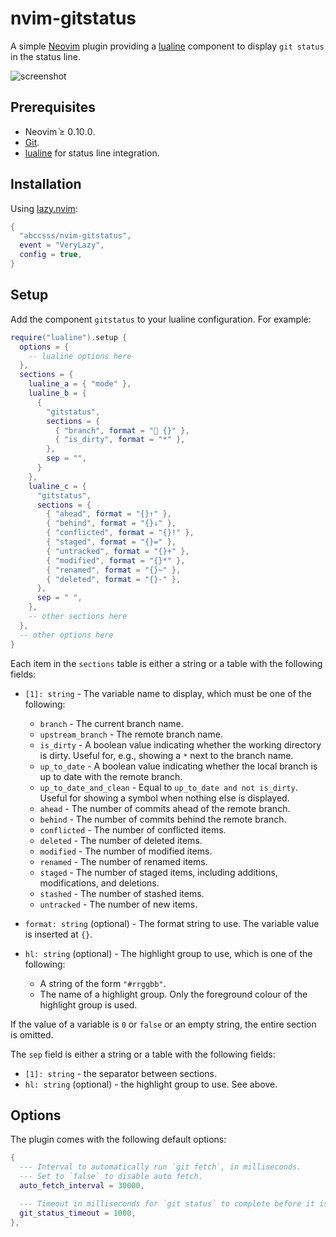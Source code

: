 # nvim-gitstatus

A simple [Neovim](https://neovim.io/) plugin providing a
[lualine](https://github.com/nvim-lualine/lualine.nvim)
component to display `git status` in the status line.

![screenshot](https://github.com/user-attachments/assets/e375c61a-bfe7-454f-99c8-a67a8d033777)

## Prerequisites

- Neovim ֫≥ 0.10.0.
- [Git](https://git-scm.com/).
- [lualine](https://github.com/nvim-lualine/lualine.nvim)
  for status line integration.

## Installation

Using [lazy.nvim](https://lazy.folke.io/):

```lua
{
  "abccsss/nvim-gitstatus",
  event = "VeryLazy",
  config = true,
}
```

## Setup

Add the component `gitstatus` to your lualine configuration. For example:

```lua
require("lualine").setup {
  options = {
    -- lualine options here
  },
  sections = {
    lualine_a = { "mode" },
    lualine_b = {
      {
        "gitstatus",
        sections = {
          { "branch", format = " {}" },
          { "is_dirty", format = "*" },
        },
        sep = "",
      }
    },
    lualine_c = {
      "gitstatus",
      sections = {
        { "ahead", format = "{}↑" },
        { "behind", format = "{}↓" },
        { "conflicted", format = "{}!" },
        { "staged", format = "{}=" },
        { "untracked", format = "{}+" },
        { "modified", format = "{}*" },
        { "renamed", format = "{}~" },
        { "deleted", format = "{}-" },
      },
      sep = " ",
    },
    -- other sections here
  },
  -- other options here
}
```

Each item in the `sections` table is either a string or a table with the
following fields:

- `[1]: string` - The variable name to display, which must be one of the
  following:

  - `branch` - The current branch name.
  - `upstream_branch` - The remote branch name.
  - `is_dirty` - A boolean value indicating whether the working directory is
    dirty. Useful for, e.g., showing a `*` next to the branch name.
  - `up_to_date` - A boolean value indicating whether the local branch is up to
    date with the remote branch.
  - `up_to_date_and_clean` - Equal to `up_to_date and not is_dirty`. Useful for
    showing a symbol when nothing else is displayed.
  - `ahead` - The number of commits ahead of the remote branch.
  - `behind` - The number of commits behind the remote branch.
  - `conflicted` - The number of conflicted items.
  - `deleted` - The number of deleted items.
  - `modified` - The number of modified items.
  - `renamed` - The number of renamed items.
  - `staged` - The number of staged items, including additions, modifications,
    and deletions.
  - `stashed` - The number of stashed items.
  - `untracked` - The number of new items.

- `format: string` (optional) - The format string to use. The variable value is
  inserted at `{}`.

- `hl: string` (optional) - The highlight group to use, which is one of the
  following:

  - A string of the form `"#rrggbb"`.
  - The name of a highlight group. Only the foreground colour of the highlight
    group is used.

If the value of a variable is `0` or `false` or an empty string,
the entire section is omitted.

The `sep` field is either a string or a table with the following fields:

- `[1]: string` - the separator between sections.
- `hl: string` (optional) - the highlight group to use. See above.

## Options

The plugin comes with the following default options:

```lua
{
  --- Interval to automatically run `git fetch`, in milliseconds.
  --- Set to `false` to disable auto fetch.
  auto_fetch_interval = 30000,

  --- Timeout in milliseconds for `git status` to complete before it is killed.
  git_status_timeout = 1000,
},
```
